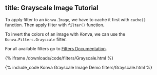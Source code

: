 title: Grayscale Image Tutorial
---

To apply filter to an `Konva.Image`, we have to cache it first with `cache()` function. Then apply filter with `filter()` function.

To invert the colors of an image with Konva, we can use the
`Konva.Filters.Grayscale` filter.

For all available filters go to [Filters Documentation](https://konvajs.github.io/api/Konva.Filters.html).

{% iframe /downloads/code/filters/Grayscale.html %}

{% include_code Konva Grayscale Image Demo filters/Grayscale.html %}